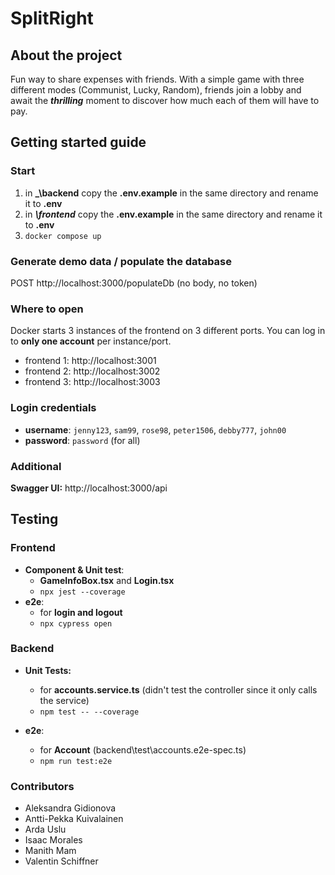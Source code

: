 # SplitRight
## About the project

Fun way to share expenses with friends. With a simple game with three different modes (Communist, Lucky, Random), friends join a lobby and await the _**thrilling**_ moment to discover how much each of them will have to pay.

## Getting started guide

### Start

1. in **_\backend** copy the **.env.example** in the same directory and rename it to **.env**
1. in **_\frontend_** copy the **.env.example** in the same directory and rename it to **.env**
1. `docker compose up`

### Generate demo data / populate the database

POST http://localhost:3000/populateDb (no body, no token)

### Where to open 
Docker starts 3 instances of the frontend on 3 different ports. You can log in to **only one account** per instance/port.
 - frontend 1: http://localhost:3001
 - frontend 2: http://localhost:3002
 - frontend 3: http://localhost:3003

### Login credentials
- **username**: `jenny123`, `sam99`, `rose98`, `peter1506`, `debby777`, `john00`
- **password**: `password` (for all)

### Additional

**Swagger UI:** http://localhost:3000/api

## Testing

### Frontend

- **Component & Unit test**: 
  - **GameInfoBox.tsx** and **Login.tsx**
  - `npx jest --coverage`
- **e2e**: 
  - for **login and logout**
  - `npx cypress open`

### Backend

- **Unit Tests:**
  - for **accounts.service.ts** (didn't test the controller since it only calls the service)
  - `npm test -- --coverage`

- **e2e**: 
  - for **Account** (backend\test\accounts.e2e-spec.ts)
  - `npm run test:e2e`

### Contributors

- Aleksandra Gidionova
- Antti-Pekka Kuivalainen
- Arda Uslu
- Isaac Morales
- Manith Mam
- Valentin Schiffner

